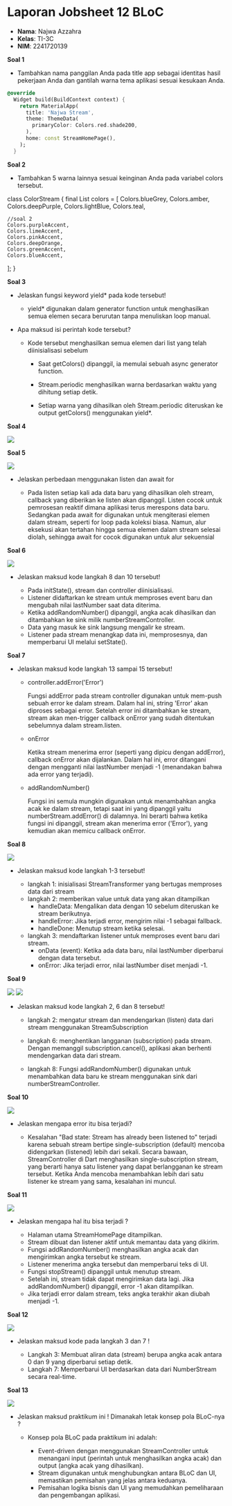 # Laporan Jobsheet 12 BLoC

- **Nama**: Najwa Azzahra
- **Kelas**: TI-3C
- **NIM**: 2241720139


**Soal 1**

- Tambahkan nama panggilan Anda pada title app sebagai identitas hasil pekerjaan Anda dan gantilah warna tema aplikasi sesuai kesukaan Anda.

```dart
@override
  Widget build(BuildContext context) {
    return MaterialApp(
      title: 'Najwa Stream',
      theme: ThemeData(
        primaryColor: Colors.red.shade200,
      ),
      home: const StreamHomePage(),
    );
  }
```

**Soal 2**

- Tambahkan 5 warna lainnya sesuai keinginan Anda pada variabel colors tersebut.

class ColorStream {
  final List<Color> colors = [
    Colors.blueGrey,
    Colors.amber,
    Colors.deepPurple,
    Colors.lightBlue,
    Colors.teal,

    //soal 2
    Colors.purpleAccent,
    Colors.limeAccent,
    Colors.pinkAccent,
    Colors.deepOrange,
    Colors.greenAccent,
    Colors.blueAccent,
  ];
}

**Soal 3**

- Jelaskan fungsi keyword yield* pada kode tersebut!

    - yield* digunakan dalam generator function untuk menghasilkan semua elemen secara berurutan tanpa menuliskan loop manual.

- Apa maksud isi perintah kode tersebut?

    - Kode tersebut menghasilkan semua elemen dari list yang telah diinisialisasi sebelum

        - Saat getColors() dipanggil, ia memulai sebuah async generator function.

        - Stream.periodic menghasilkan warna berdasarkan waktu yang dihitung setiap detik.

        - Setiap warna yang dihasilkan oleh Stream.periodic diteruskan ke output getColors() menggunakan yield*.

**Soal 4**

<img src="img/s4.gif"/>

**Soal 5**

<img src="img/s5.gif"/>

- Jelaskan perbedaan menggunakan listen dan await for

    - Pada listen setiap kali ada data baru yang dihasilkan oleh stream, callback yang diberikan ke listen akan dipanggil. Listen cocok untuk pemrosesan reaktif dimana aplikasi terus merespons data baru.
    Sedangkan pada await for digunakan untuk mengiterasi elemen dalam stream, seperti for loop pada koleksi biasa. Namun, alur eksekusi akan tertahan hingga semua elemen dalam stream selesai diolah, sehingga await for cocok digunakan untuk alur sekuensial

**Soal 6**

<img src="img/s6.gif"/>

- Jelaskan maksud kode langkah 8 dan 10 tersebut!

    - Pada initState(), stream dan controller diinisialisasi.
    - Listener didaftarkan ke stream untuk memproses event baru dan mengubah nilai lastNumber saat data diterima.
    - Ketika addRandomNumber() dipanggil, angka acak dihasilkan dan ditambahkan ke sink milik numberStreamController.
    - Data yang masuk ke sink langsung mengalir ke stream.
    - Listener pada stream menangkap data ini, memprosesnya, dan memperbarui UI melalui setState().

**Soal 7**

- Jelaskan maksud kode langkah 13 sampai 15 tersebut!

    - controller.addError('Error')
        
        Fungsi addError pada stream controller digunakan untuk mem-push sebuah error ke dalam stream. Dalam hal ini, string 'Error' akan diproses sebagai error. Setelah error ini ditambahkan ke stream, stream akan men-trigger callback onError yang sudah  ditentukan sebelumnya dalam stream.listen.

    - onError
        
        Ketika stream menerima error (seperti yang dipicu dengan addError), callback onError akan dijalankan. Dalam hal ini, error ditangani dengan mengganti nilai lastNumber menjadi -1 (menandakan bahwa ada error yang terjadi).

    - addRandomNumber()
        
        Fungsi ini semula mungkin digunakan untuk menambahkan angka acak ke dalam stream, tetapi saat ini yang dipanggil yaitu numberStream.addError() di dalamnya. Ini berarti bahwa ketika fungsi ini dipanggil, stream akan menerima error ('Error'), yang kemudian akan memicu callback onError.

**Soal 8**

<img src="img/s8.gif"/>

- Jelaskan maksud kode langkah 1-3 tersebut!

    - langkah 1: inisialisasi StreamTransformer yang bertugas memproses data dari stream
    - langkah 2: memberikan value untuk data yang akan ditampilkan 
        - handleData: Mengalikan data dengan 10 sebelum diteruskan ke stream berikutnya.
        - handleError: Jika terjadi error, mengirim nilai -1 sebagai fallback.
        - handleDone: Menutup stream ketika selesai. 
    - langkah 3: mendaftarkan listener untuk memproses event baru dari stream.
        - onData (event): Ketika ada data baru, nilai lastNumber diperbarui dengan data tersebut.
        - onError: Jika terjadi error, nilai lastNumber diset menjadi -1.

**Soal 9**

<img src="img/s9.gif"/>

<img src="img/s9.png"/>

- Jelaskan maksud kode langkah 2, 6 dan 8 tersebut!

    - langkah 2: mengatur stream dan mendengarkan (listen) data dari stream menggunakan StreamSubscription

    - langkah 6:  menghentikan langganan (subscription) pada stream. Dengan memanggil subscription.cancel(), aplikasi akan berhenti mendengarkan data dari stream.

    - langkah 8: Fungsi addRandomNumber() digunakan untuk menambahkan data baru ke stream menggunakan sink dari numberStreamController.

**Soal 10**

<img src="img/s10.png"/>

- Jelaskan mengapa error itu bisa terjadi?

    - Kesalahan "Bad state: Stream has already been listened to" terjadi karena sebuah stream bertipe single-subscription (default) mencoba didengarkan (listened) lebih dari sekali. Secara bawaan, StreamController di Dart menghasilkan single-subscription stream, yang berarti hanya satu listener yang dapat berlangganan ke stream tersebut. Ketika Anda mencoba menambahkan lebih dari satu listener ke stream yang sama, kesalahan ini muncul.

**Soal 11**

<img src="img/s11.gif"/>

- Jelaskan mengapa hal itu bisa terjadi ?

    - Halaman utama StreamHomePage ditampilkan.
    - Stream dibuat dan listener aktif untuk memantau data yang dikirim.
    - Fungsi addRandomNumber() menghasilkan angka acak dan mengirimkan angka tersebut ke stream.
    - Listener menerima angka tersebut dan memperbarui teks di UI.
    - Fungsi stopStream() dipanggil untuk menutup stream.
    - Setelah ini, stream tidak dapat mengirimkan data lagi. Jika addRandomNumber() dipanggil, error -1 akan ditampilkan.
    - Jika terjadi error dalam stream, teks angka terakhir akan diubah menjadi -1.

**Soal 12**

<img src="img/s12.gif"/>

- Jelaskan maksud kode pada langkah 3 dan 7 !

  - Langkah 3: Membuat aliran data (stream) berupa angka acak antara 0 dan 9 yang diperbarui setiap detik.
  - Langkah 7: Memperbarui UI berdasarkan data dari NumberStream secara real-time.

**Soal 13**

<img src="img/s13.gif"/>

- Jelaskan maksud praktikum ini ! Dimanakah letak konsep pola BLoC-nya ?

  - Konsep pola BLoC pada praktikum ini adalah:

      - Event-driven dengan menggunakan StreamController untuk menangani input (perintah untuk menghasilkan angka acak) dan output (angka acak yang dihasilkan).
      - Stream digunakan untuk menghubungkan antara BLoC dan UI, memastikan pemisahan yang jelas antara keduanya.
      - Pemisahan logika bisnis dan UI yang memudahkan pemeliharaan dan pengembangan aplikasi.